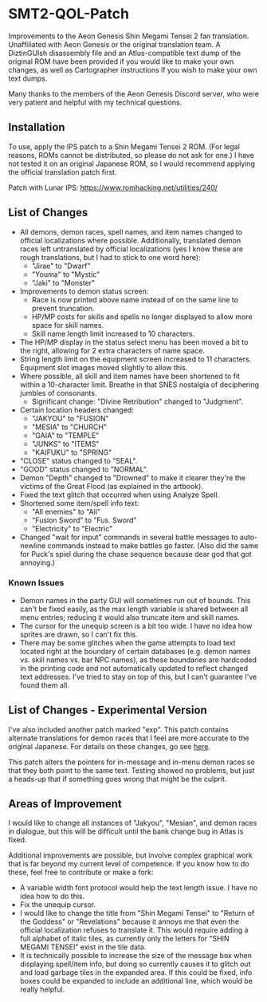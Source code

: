 # SMT2-QOL-Patch
Improvements to the Aeon Genesis Shin Megami Tensei 2 fan translation. Unaffiliated with Aeon Genesis or the original translation team. A DiztinGUIsh disassembly file and an Atlus-compatible text dump of the original ROM have been provided if you would like to make your own changes, as well as Cartographer instructions if you wish to make your own text dumps.

Many thanks to the members of the Aeon Genesis Discord server, who were very patient and helpful with my technical questions.

## Installation
To use, apply the IPS patch to a Shin Megami Tensei 2 ROM. (For legal reasons, ROMs cannot be distributed, so please do not ask for one.) I have not tested it on an original Japanese ROM, so I would recommend applying the official translation patch first.

Patch with Lunar IPS: https://www.romhacking.net/utilities/240/

## List of Changes
* All demons, demon races, spell names, and item names changed to official localizations where possible. Additionally, translated demon races left untranslated by official localizations (yes I know these are rough translations, but I had to stick to one word here):
  * "Jirae" to "Dwarf"
  * "Youma" to "Mystic"
  * "Jaki" to "Monster"
* Improvements to demon status screen:
  * Race is now printed above name instead of on the same line to prevent truncation.
  * HP/MP costs for skills and spells no longer displayed to allow more space for skill names.
  * Skill name length limit increased to 10 characters.
* The HP/MP display in the status select menu has been moved a bit to the right, allowing for 2 extra characters of name space.
* String length limit on the equipment screen increased to 11 characters. Equipment slot images moved slightly to allow this.
* Where possible, all skill and item names have been shortened to fit within a 10-character limit. Breathe in that SNES nostalgia of deciphering jumbles of consonants.
  * Significant change: "Divine Retribution" changed to "Judgment".
* Certain location headers changed:
  * "JAKYOU" to "FUSION"
  * "MESIA" to "CHURCH"
  * "GAIA" to "TEMPLE"
  * "JUNKS" to "ITEMS"
  * "KAIFUKU" to "SPRING"
* "CLOSE" status changed to "SEAL".
* "GOOD" status changed to "NORMAL".
* Demon "Depth" changed to "Drowned" to make it clearer they're the victims of the Great Flood (as explained in the artbook).
* Fixed the text glitch that occurred when using Analyze Spell.
* Shortened some item/spell info text:
  * "All enemies" to "All"
  * "Fusion Sword" to "Fus. Sword"
  * "Electricity" to "Electric"
* Changed "wait for input" commands in several battle messages to auto-newline commands instead to make battles go faster. (Also did the same for Puck's spiel during the chase sequence because dear god that got annoying.)

### Known Issues
* Demon names in the party GUI will sometimes run out of bounds. This can't be fixed easily, as the max length variable is shared between all menu entries; reducing it would also truncate item and skill names.
* The cursor for the unequip screen is a bit too wide. I have no idea how sprites are drawn, so I can't fix this.
* There may be some glitches when the game attempts to load text located right at the boundary of certain databases (e.g. demon names vs. skill names vs. bar NPC names), as these boundaries are hardcoded in the printing code and not automatically updated to reflect changed text addresses. I've tried to stay on top of this, but I can't guarantee I've found them all.

## List of Changes - Experimental Version
I've also included another patch marked "exp". This patch contains alternate translations for demon races that I feel are more accurate to the original Japanese. For details on these changes, go see [here](https://github.com/AFriendlyIrin/SMT-text-editing).

This patch alters the pointers for in-message and in-menu demon races so that they both point to the same text. Testing showed no problems, but just a heads-up that if something goes wrong that might be the culprit.

## Areas of Improvement
I would like to change all instances of "Jakyou", "Mesian", and demon races in dialogue, but this will be difficult until the bank change bug in Atlas is fixed.

Additional improvements are possible, but involve complex graphical work that is far beyond my current level of competence. If you know how to do these, feel free to contribute or make a fork:
* A variable width font protocol would help the text length issue. I have no idea how to do this.
* Fix the unequip cursor.
* I would like to change the title from "Shin Megami Tensei" to "Return of the Goddess" or "Revelations" because it annoys me that even the official localization refuses to translate it. This would require adding a full alphabet of italic tiles, as currently only the letters for "SHIN MEGAMI TENSEI" exist in the tile data.
* It is technically possible to increase the size of the message box when displaying spell/item info, but doing so currently causes it to glitch out and load garbage tiles in the expanded area. If this could be fixed, info boxes could be expanded to include an additional line, which would be really helpful.
